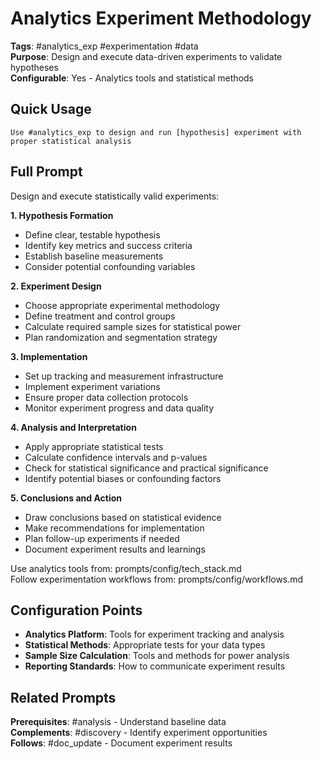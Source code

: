 # Analytics Experiment Methodology

**Tags**: #analytics_exp #experimentation #data  
**Purpose**: Design and execute data-driven experiments to validate hypotheses  
**Configurable**: Yes - Analytics tools and statistical methods

## Quick Usage

```
Use #analytics_exp to design and run [hypothesis] experiment with proper statistical analysis
```

## Full Prompt

Design and execute statistically valid experiments:

**1. Hypothesis Formation**
- Define clear, testable hypothesis
- Identify key metrics and success criteria
- Establish baseline measurements
- Consider potential confounding variables

**2. Experiment Design**
- Choose appropriate experimental methodology
- Define treatment and control groups
- Calculate required sample sizes for statistical power
- Plan randomization and segmentation strategy

**3. Implementation**
- Set up tracking and measurement infrastructure
- Implement experiment variations
- Ensure proper data collection protocols
- Monitor experiment progress and data quality

**4. Analysis and Interpretation**
- Apply appropriate statistical tests
- Calculate confidence intervals and p-values
- Check for statistical significance and practical significance
- Identify potential biases or confounding factors

**5. Conclusions and Action**
- Draw conclusions based on statistical evidence
- Make recommendations for implementation
- Plan follow-up experiments if needed
- Document experiment results and learnings

Use analytics tools from: prompts/config/tech_stack.md  
Follow experimentation workflows from: prompts/config/workflows.md

## Configuration Points

- **Analytics Platform**: Tools for experiment tracking and analysis
- **Statistical Methods**: Appropriate tests for your data types
- **Sample Size Calculation**: Tools and methods for power analysis
- **Reporting Standards**: How to communicate experiment results

## Related Prompts

**Prerequisites**: #analysis - Understand baseline data  
**Complements**: #discovery - Identify experiment opportunities  
**Follows**: #doc_update - Document experiment results
